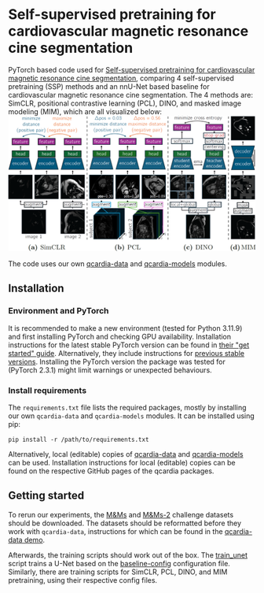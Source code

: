 # Self-supervised pretraining for cardiovascular magnetic resonance cine segmentation

PyTorch based code used for [Self-supervised pretraining for cardiovascular magnetic resonance cine segmentation](), comparing 4 self-supervised pretraining (SSP) methods and an nnU-Net based baseline for cardiovascular magnetic resonance cine segmentation. The 4 methods are: SimCLR, positional contrastive learning (PCL), DINO, and masked image modeling (MIM), which are all visualized below:
![SSP methods visualizations](docs/ssp-methods-visualization.png?raw=true)

The code uses our own [qcardia-data](https://github.com/q-cardIA/qcardia-data) and [qcardia-models](https://github.com/q-cardIA/qcardia-models) modules.

## Installation
### Environment and PyTorch
It is recommended to make a new environment (tested for Python 3.11.9) and first installing PyTorch and checking GPU availability. Installation instructions for the latest stable PyTorch version can be found in [their "get started" guide](https://pytorch.org/get-started/locally/). Alternatively, they include instructions for [previous stable versions](https://pytorch.org/get-started/previous-versions/). Installing the PyTorch version the package was tested for (PyTorch 2.3.1) might limit warnings or unexpected behaviours.

### Install requirements
The `requirements.txt` file lists the required packages, mostly by installing our own `qcardia-data` and `qcardia-models` modules. It can be installed using pip:
```
pip install -r /path/to/requirements.txt
```

Alternatively, local (editable) copies of [qcardia-data](https://github.com/q-cardIA/qcardia-data) and [qcardia-models](https://github.com/q-cardIA/qcardia-models) can be used. Installation instructions for local (editable) copies can be found on the respective GitHub pages of the qcardia packages.

## Getting started
To rerun our experiments, the [M&Ms](https://www.ub.edu/mnms/) and [M&Ms-2](https://www.ub.edu/mnms-2/) challenge datasets should be downloaded. The datasets should be reformatted before they work with `qcardia-data`, instructions for which can be found in the [qcardia-data demo](https://github.com/q-cardIA/qcardia-data/blob/main/demo/demo.ipynb).

Afterwards, the training scripts should work out of the box. The [train_unet](code/train_unet.py) script trains a U-Net based on the [baseline-config](configs/baseline-config.yaml) configuration file. Similarly, there are training scripts for SimCLR, PCL, DINO, and MIM pretraining, using their respective config files.
